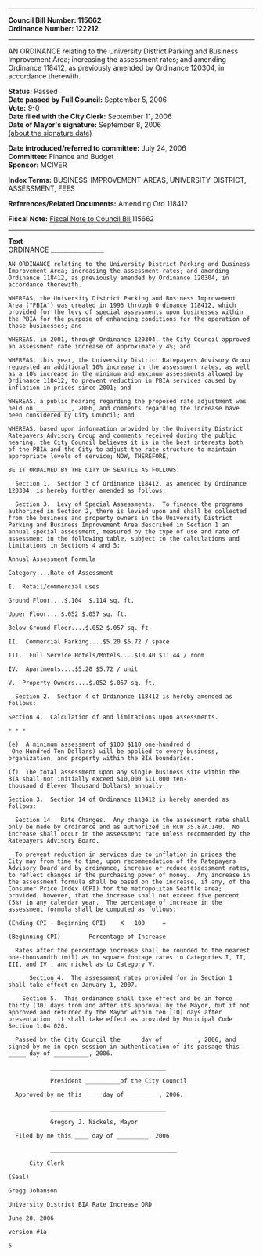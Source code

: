 * * * * *  
  
**Council Bill Number: [](#h0)[](#h2)115662**   
**Ordinance Number: 122212**  
  
* * * * *  
  
AN ORDINANCE relating to the University District Parking and Business Improvement Area; increasing the assessment rates; and amending Ordinance 118412, as previously amended by Ordinance 120304, in accordance therewith.  
  
**Status:** Passed   
**Date passed by Full Council:** September 5, 2006   
**Vote:** 9-0   
**Date filed with the City Clerk:** September 11, 2006   
**Date of Mayor's signature:** September 8, 2006   
[(about the signature date)](/~public/approvaldate.htm)   
  
  
**Date introduced/referred to committee:** July 24, 2006   
**Committee:** Finance and Budget   
**Sponsor:** MCIVER   
  
**Index Terms:** BUSINESS-IMPROVEMENT-AREAS, UNIVERSITY-DISTRICT, ASSESSMENT, FEES  
  
**References/Related Documents:** Amending Ord 118412  
  
**Fiscal Note:** [Fiscal Note to Council Bill](http://clerk.seattle.gov/~public/fnote/115662.htm)[](#h1)[](#h3)115662  
  
* * * * *  
  
**Text**  
    ORDINANCE _________________  
  
    AN ORDINANCE relating to the University District Parking and Business  
    Improvement Area; increasing the assessment rates; and amending  
    Ordinance 118412, as previously amended by Ordinance 120304, in  
    accordance therewith.  
  
    WHEREAS, the University District Parking and Business Improvement  
    Area ("PBIA") was created in 1996 through Ordinance 118412, which  
    provided for the levy of special assessments upon businesses within  
    the PBIA for the purpose of enhancing conditions for the operation of  
    those businesses; and  
  
    WHEREAS, in 2001, through Ordinance 120304, the City Council approved  
    an assessment rate increase of approximately 4%; and  
  
    WHEREAS, this year, the University District Ratepayers Advisory Group  
    requested an additional 10% increase in the assessment rates, as well  
    as a 10% increase in the minimum and maximum assessments allowed by  
    Ordinance 118412, to prevent reduction in PBIA services caused by  
    inflation in prices since 2001; and  
  
    WHEREAS, a public hearing regarding the proposed rate adjustment was  
    held on __________, 2006, and comments regarding the increase have  
    been considered by City Council; and  
  
    WHEREAS, based upon information provided by the University District  
    Ratepayers Advisory Group and comments received during the public  
    hearing, the City Council believes it is in the best interests both  
    of the PBIA and the City to adjust the rate structure to maintain  
    appropriate levels of service; NOW, THEREFORE,  
  
    BE IT ORDAINED BY THE CITY OF SEATTLE AS FOLLOWS:  
  
      Section 1.  Section 3 of Ordinance 118412, as amended by Ordinance  
    120304, is hereby further amended as follows:  
  
      Section 3.  Levy of Special Assessments.  To finance the programs  
    authorized in Section 2, there is levied upon and shall be collected  
    from the business and property owners in the University District  
    Parking and Business Improvement Area described in Section 1 an  
    annual special assessment, measured by the type of use and rate of  
    assessment in the following table, subject to the calculations and  
    limitations in Sections 4 and 5:  
  
    Annual Assessment Formula  
  
    Category....Rate of Assessment  
  
    I.  Retail/commercial uses  
  
    Ground Floor....$.104  $.114 sq. ft.  
  
    Upper Floor....$.052 $.057 sq. ft.  
  
    Below Ground Floor....$.052 $.057 sq. ft.  
  
    II.  Commercial Parking....$5.20 $5.72 / space  
  
    III.  Full Service Hotels/Motels....$10.40 $11.44 / room  
  
    IV.  Apartments....$5.20 $5.72 / unit  
  
    V.  Property Owners....$.052 $.057 sq. ft.  
  
      Section 2.  Section 4 of Ordinance 118412 is hereby amended as  
    follows:  
  
    Section 4.  Calculation of and limitations upon assessments.  
  
    * * *  
  
    (e)  A minimum assessment of $100 $110 one-hundred d  
     One Hundred Ten Dollars) will be applied to every business,  
    organization, and property within the BIA boundaries.  
  
    (f)  The total assessment upon any single business site within the  
    BIA shall not initially exceed $10,000 $11,000 ten-  
    thousand d Eleven Thousand Dollars) annually.  
  
    Section 3.  Section 14 of Ordinance 118412 is hereby amended as  
    follows:  
  
      Section 14.  Rate Changes.  Any change in the assessment rate shall  
    only be made by ordinance and as authorized in RCW 35.87A.140.  No  
    increase shall occur in the assessment rate unless recommended by the  
    Ratepayers Advisory Board.  
  
      To prevent reduction in services due to inflation in prices the  
    City may from time to time, upon recommendation of the Ratepayers  
    Advisory Board and by ordinance, increase or reduce assessment rates,  
    to reflect changes in the purchasing power of money.  Any increase in  
    the assessment formula shall be based on the increase, if any, of the  
    Consumer Price Index (CPI) for the metropolitan Seattle area;  
    provided, however, that the increase shall not exceed five percent  
    (5%) in any calendar year.  The percentage of increase in the  
    assessment formula shall be computed as follows:  
  
    (Ending CPI - Beginning CPI)    X   100     =  
  
    (Beginning CPI)        Percentage of Increase  
  
      Rates after the percentage increase shall be rounded to the nearest  
    one-thousandth (mil) as to square footage rates in Categories I, II,  
    III, and IV , and nickel as to Category V.  
  
          Section 4.  The assessment rates provided for in Section 1  
    shall take effect on January 1, 2007.  
  
        Section 5.  This ordinance shall take effect and be in force  
    thirty (30) days from and after its approval by the Mayor, but if not  
    approved and returned by the Mayor within ten (10) days after  
    presentation, it shall take effect as provided by Municipal Code  
    Section 1.04.020.  
  
      Passed by the City Council the ____ day of _________, 2006, and  
    signed by me in open session in authentication of its passage this  
    _____ day of __________, 2006.  
  
                _________________________________  
  
                President __________of the City Council  
  
      Approved by me this ____ day of _________, 2006.  
  
                _________________________________  
  
                Gregory J. Nickels, Mayor  
  
      Filed by me this ____ day of _________, 2006.  
  
                ____________________________________  
  
          City Clerk  
  
    (Seal)  
  
    Gregg Johanson  
  
    University District BIA Rate Increase ORD  
  
    June 20, 2006  
  
    version #1a  
  
    5  
